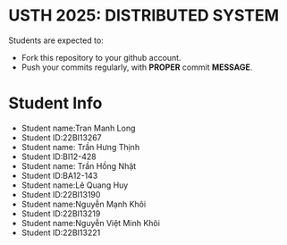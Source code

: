 USTH 2025: DISTRIBUTED SYSTEM
=====================================================

Students are expected to:
* Fork this repository to your github account.
* Push your commits regularly, with **PROPER** commit **MESSAGE**.


Student Info
=========================
* Student name:Tran Manh Long
* Student ID:22BI13267
* Student name: Trần Hưng Thịnh
* Student ID:BI12-428
* Student name: Trần Hồng Nhật
* Student ID:BA12-143
* Student name:Lê Quang Huy
* Student ID:22BI13190 
* Student name:Nguyễn Mạnh Khôi
* Student ID:22BI13219
* Student name:Nguyễn Việt Minh Khôi
* Student ID:22BI13221





